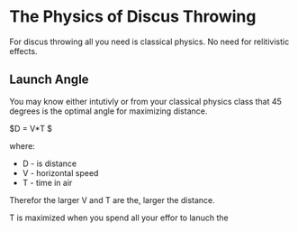# The Physics of Discus Throwing

For discus throwing all you need is classical physics. No need for relitivistic effects.

## Launch Angle

You may know either intutivly or from your classical physics class that 45 degrees is the optimal angle for maximizing distance.

$D = V*T $

where:
- D - is distance 
- V - horizontal speed
- T  - time in air

Therefor the larger V and T are the, larger the distance.

T is maximized when you spend all your effor to lanuch the 


 
